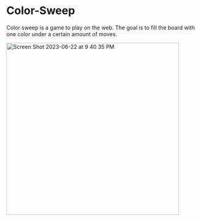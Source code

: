 # Color-Sweep

Color sweep is a game to play on the web. The goal is to fill the board with one color under a certain amount of moves.

<img width="450" alt="Screen Shot 2023-06-22 at 9 40 35 PM" src="https://github.com/ThomasDillard1/Color-Sweep/assets/67171872/cbfb8256-6622-4661-8707-2311b35951f7">
